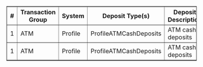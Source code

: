 <table border="1" cellspacing="0" cellpadding="6">
  <thead>
    <tr>
      <th>#</th>
      <th>Transaction Group</th>
      <th>System</th>
      <th>Deposit Type(s)</th>
      <th>Deposit Description</th>
      <th>Withdrawal Type(s)</th>
      <th>Withdrawal Description</th>
    </tr>
  </thead>
  <tbody>
    <tr>
      <td>1</td>
      <td>ATM</td>
      <td>Profile</td>
      <td>ProfileATMCashDeposits</td>
      <td>ATM cash deposits</td>
      <td>ProfileATMCashWithdrawals</td>
      <td>ATM cash withdrawals</td>
    </tr>
    <tr>
      <td>1</td>
      <td>ATM</td>
      <td>Profile</td>
      <td>ProfileATMCashDeposits</td>
      <td>ATM cash deposits</td>
